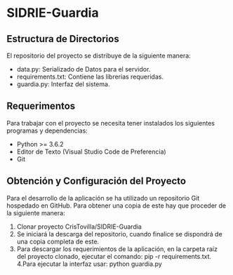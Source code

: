 # SIDRIE-Guardia
## Estructura de Directorios

El repositorio del proyecto se distribuye de la siguiente manera:
*	data.py: Serializado de Datos para el servidor.
*	requirements.txt: Contiene las librerias requeridas.
*	guardia.py: Interfaz del sistema.

## Requerimentos

Para trabajar con el proyecto se necesita tener instalados los siguientes programas y dependencias:
*	Python >= 3.6.2 
*	Editor de Texto (Visual Studio Code de Preferencia)
*	Git

## Obtención y Configuración del Proyecto
Para el desarrollo de la aplicación se ha utilizado un repositorio Git hospedado en GitHub. Para obtener una copia de este hay que proceder de la siguiente manera:

1.	Clonar proyecto  CrisTovilla/SIDRIE-Guardia
2.	Se iniciará la descarga del repositorio, cuando finalice se dispondrá de una copia completa de este.
3.	Para descargar los requerimientos de la aplicación, en la carpeta raíz del proyecto clonado, ejecutar el comando: pip -r    requirements.txt.
4.Para ejecutar la interfaz usar: python guardia.py
